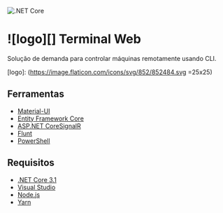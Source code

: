 ![.NET Core](https://github.com/luizes/TerminalWeb/workflows/.NET%20Core/badge.svg)

# ![logo][] Terminal Web
Solução de demanda para controlar máquinas remotamente usando CLI.

[logo]: (https://image.flaticon.com/icons/svg/852/852484.svg =25x25)

## Ferramentas
 * [Material-UI](https://material-ui.com/pt/)
 * [Entity Framework Core](https://docs.microsoft.com/pt-br/ef/core/)
 * [ASP.NET CoreSignalR](https://docs.microsoft.com/pt-br/aspnet/core/signalr/introduction?view=aspnetcore-3.1)
 * [Flunt](https://github.com/andrebaltieri/flunt)
 * [PowerShell](https://github.com/PowerShell/PowerShell)

## Requisitos
 * [.NET Core 3.1](https://dotnet.microsoft.com/download)
 * [Visual Studio](https://visualstudio.microsoft.com/downloads/)
 * [Node.js](https://nodejs.org/en/download/)
 * [Yarn](https://classic.yarnpkg.com/en/docs/install)
